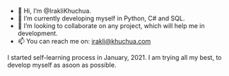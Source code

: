 - 👋 Hi, I’m @IrakliKhuchua.
- 🌱 I’m currently developing myself in Python, C# and SQL.
- 💞️ I’m looking to collaborate on any project, which will help me in development. 
- 📫 You can reach me on: irakli@khuchua.com

I started self-learning process in January, 2021. I am trying all my best, to develop myself as asoon as possible.
